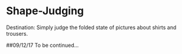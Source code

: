 # Shape-Judging
Destination: Simply judge the folded state of pictures about shirts and trousers.

##09/12/17
To be continued...
